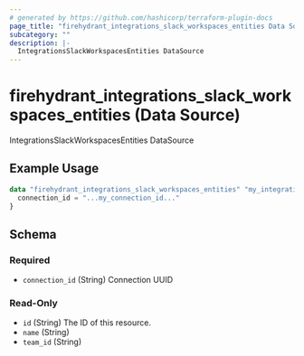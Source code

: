 ```yaml
---
# generated by https://github.com/hashicorp/terraform-plugin-docs
page_title: "firehydrant_integrations_slack_workspaces_entities Data Source - terraform-provider-firehydrant"
subcategory: ""
description: |-
  IntegrationsSlackWorkspacesEntities DataSource
---
```


# firehydrant_integrations_slack_workspaces_entities (Data Source)

IntegrationsSlackWorkspacesEntities DataSource

## Example Usage

```terraform
data "firehydrant_integrations_slack_workspaces_entities" "my_integrations_slack_workspacesentities" {
  connection_id = "...my_connection_id..."
}
```

<!-- schema generated by tfplugindocs -->
## Schema

### Required

- `connection_id` (String) Connection UUID

### Read-Only

- `id` (String) The ID of this resource.
- `name` (String)
- `team_id` (String)
